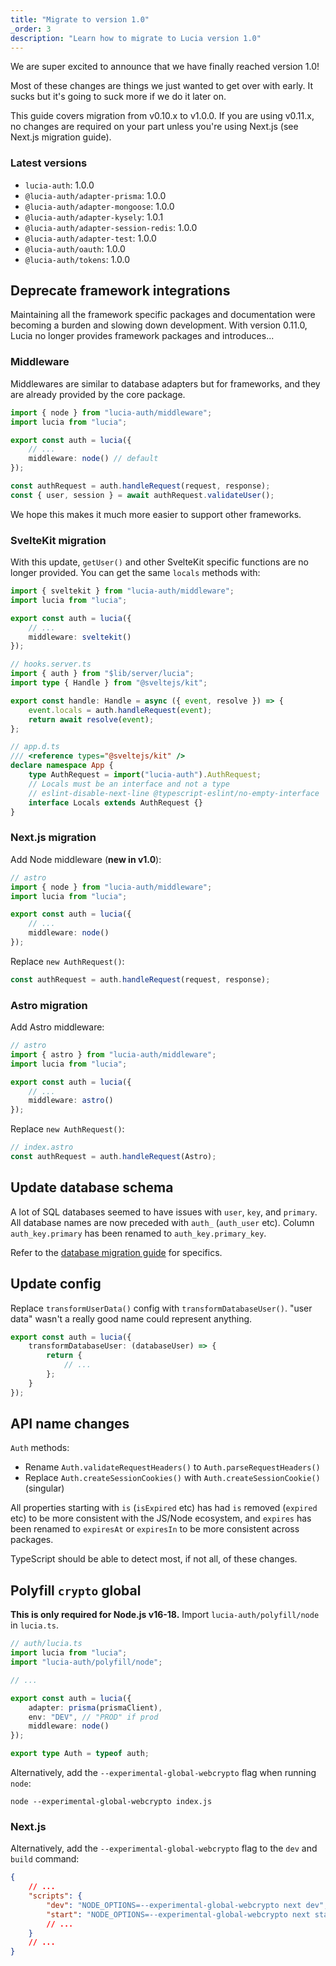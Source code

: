 ```yaml
---
title: "Migrate to version 1.0"
_order: 3
description: "Learn how to migrate to Lucia version 1.0"
---
```


We are super excited to announce that we have finally reached version 1.0!

Most of these changes are things we just wanted to get over with early. It sucks but it's going to suck more if we do it later on.

This guide covers migration from v0.10.x to v1.0.0. If you are using v0.11.x, no changes are required on your part unless you're using Next.js (see Next.js migration guide).

### Latest versions

- `lucia-auth`: 1.0.0
- `@lucia-auth/adapter-prisma`: 1.0.0
- `@lucia-auth/adapter-mongoose`: 1.0.0
- `@lucia-auth/adapter-kysely`: 1.0.1
- `@lucia-auth/adapter-session-redis`: 1.0.0
- `@lucia-auth/adapter-test`: 1.0.0
- `@lucia-auth/oauth`: 1.0.0
- `@lucia-auth/tokens`: 1.0.0

## Deprecate framework integrations

Maintaining all the framework specific packages and documentation were becoming a burden and slowing down development. With version 0.11.0, Lucia no longer provides framework packages and introduces...

### Middleware

Middlewares are similar to database adapters but for frameworks, and they are already provided by the core package.

```ts
import { node } from "lucia-auth/middleware";
import lucia from "lucia";

export const auth = lucia({
	// ...
	middleware: node() // default
});
```

```ts
const authRequest = auth.handleRequest(request, response);
const { user, session } = await authRequest.validateUser();
```

We hope this makes it much more easier to support other frameworks.

### SvelteKit migration

With this update, `getUser()` and other SvelteKit specific functions are no longer provided. You can get the same `locals` methods with:

```ts
import { sveltekit } from "lucia-auth/middleware";
import lucia from "lucia";

export const auth = lucia({
	// ...
	middleware: sveltekit()
});
```

```ts
// hooks.server.ts
import { auth } from "$lib/server/lucia";
import type { Handle } from "@sveltejs/kit";

export const handle: Handle = async ({ event, resolve }) => {
	event.locals = auth.handleRequest(event);
	return await resolve(event);
};
```

```ts
// app.d.ts
/// <reference types="@sveltejs/kit" />
declare namespace App {
	type AuthRequest = import("lucia-auth").AuthRequest;
	// Locals must be an interface and not a type
	// eslint-disable-next-line @typescript-eslint/no-empty-interface
	interface Locals extends AuthRequest {}
}
```

### Next.js migration

Add Node middleware (**new in v1.0**):

```ts
// astro
import { node } from "lucia-auth/middleware";
import lucia from "lucia";

export const auth = lucia({
	// ...
	middleware: node()
});
```

Replace `new AuthRequest()`:

```ts
const authRequest = auth.handleRequest(request, response);
```

### Astro migration

Add Astro middleware:

```ts
// astro
import { astro } from "lucia-auth/middleware";
import lucia from "lucia";

export const auth = lucia({
	// ...
	middleware: astro()
});
```

Replace `new AuthRequest()`:

```ts
// index.astro
const authRequest = auth.handleRequest(Astro);
```

## Update database schema

A lot of SQL databases seemed to have issues with `user`, `key`, and `primary`. All database names are now preceded with `auth_` (`auth_user` etc). Column `auth_key.primary` has been renamed to `auth_key.primary_key`.

Refer to the [database migration guide](https://github.com/pilcrowOnPaper/lucia/discussions/435) for specifics.

## Update config

Replace `transformUserData()` config with `transformDatabaseUser()`. "user data" wasn't a really good name could represent anything.

```ts
export const auth = lucia({
	transformDatabaseUser: (databaseUser) => {
		return {
			// ...
		};
	}
});
```

## API name changes

`Auth` methods:

- Rename `Auth.validateRequestHeaders()` to `Auth.parseRequestHeaders()`
- Replace `Auth.createSessionCookies()` with `Auth.createSessionCookie()` (singular)

All properties starting with `is` (`isExpired` etc) has had `is` removed (`expired` etc) to be more consistent with the JS/Node ecosystem, and `expires` has been renamed to `expiresAt` or `expiresIn` to be more consistent across packages.

TypeScript should be able to detect most, if not all, of these changes.

## Polyfill `crypto` global

**This is only required for Node.js v16-18.** Import `lucia-auth/polyfill/node` in `lucia.ts`.

```ts
// auth/lucia.ts
import lucia from "lucia";
import "lucia-auth/polyfill/node";

// ...

export const auth = lucia({
	adapter: prisma(prismaClient),
	env: "DEV", // "PROD" if prod
	middleware: node()
});

export type Auth = typeof auth;
```

Alternatively, add the `--experimental-global-webcrypto` flag when running `node`:

```
node --experimental-global-webcrypto index.js
```

### Next.js

Alternatively, add the `--experimental-global-webcrypto` flag to the `dev` and `build` command:

```json
{
	// ...
	"scripts": {
		"dev": "NODE_OPTIONS=--experimental-global-webcrypto next dev",
		"start": "NODE_OPTIONS=--experimental-global-webcrypto next start"
		// ...
	}
	// ...
}
```
